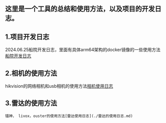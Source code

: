 ## 这里是一个工具的总结和使用方法，以及项目的开发日志。


## 1.项目开发日志
   2024.06.25船院开发日志，里面有具体arm64架构的docker镜像的一些使用方法 [船院开发日志](./##%20船院开发日志.md)

## 2.相机的使用方法
   hikvision的网络相机和usb相机的使用方法[相机使用日志](./相机的使用日志.md)

## 3.雷达的使用方法
    镭神， livox，ouster的使用方法[雷达使用日志](./雷达的使用日志.md)
